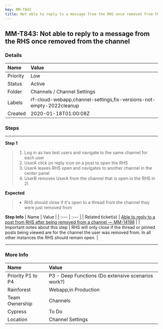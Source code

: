 ```yaml
---
key: MM-T843
title: Not able to reply to a message from the RHS once removed from the channel
---
```


## MM-T843: Not able to reply to a message from the RHS once removed from the channel

### Details

| Name     | Value                                                               |
| :------- | :------------------------------------------------------------------ |
| Priority | Low                                                                 |
| Status   | Active                                                              |
| Folder   | Channels / Channel Settings                                         |
| Labels   | rf-cloud-webapp,channel-settings,fix-versions-not-empty-2022cleanup |
| Created  | 2020-01-18T01:00:08Z                                                |

### Steps

<hr/>

**Step 1**

> <article><ol><li>Log in as two test users and navigate to the same channel for each user</li><li>UserA click on reply icon on a post to open the RHS</li><li>UserA leaves RHS open and navigates to another channel in the center panel</li><li>UserB removes UserA from the channel that is open in the RHS in 2)</li></ol></article>

**Expected**

> <article><ul><li>RHS should close if it's open to a thread from the channel they were just removed from</li></ul></article>

**Step Info**
| Name | Value |
| :--- | :--- |
| Related ticket(s) | <a href="https://mattermost.atlassian.net/browse/MM-14198" rel="noopener noreferrer" target="_blank">Able to reply to a post from RHS after being removed from a channel — MM-14198</a> |
| Important notes about this step | RHS will only close if the thread or pinned posts being viewed are for the channel the user was removed from. In all other instances the RHS should remain open. |

<hr/>

### More Info

| Name              | Value                                              |
| :---------------- | :------------------------------------------------- |
| Priority P1 to P4 | P3 - Deep Functions (Do extensive scenarios work?) |
| Rainforest        | Webapp,in Production                               |
| Team Ownership    | Channels                                           |
| Cypress           | To Do                                              |
| Location          | Channel Settings                                   |

